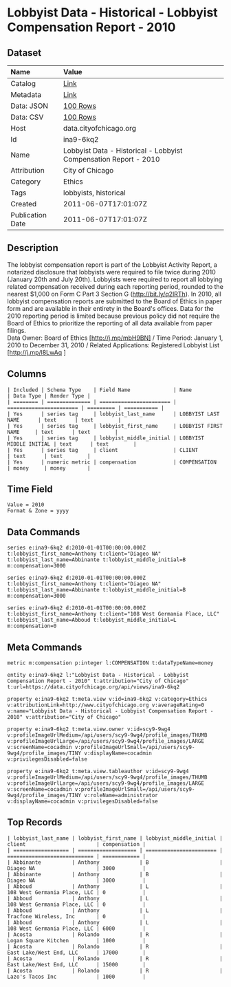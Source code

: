 # Lobbyist Data - Historical - Lobbyist Compensation Report - 2010

## Dataset

| Name | Value |
| :--- | :---- |
| Catalog | [Link](https://catalog.data.gov/dataset/lobbyist-data-lobbyist-compensation-report-2010-ef49d) |
| Metadata | [Link](https://data.cityofchicago.org/api/views/ina9-6kq2) |
| Data: JSON | [100 Rows](https://data.cityofchicago.org/api/views/ina9-6kq2/rows.json?max_rows=100) |
| Data: CSV | [100 Rows](https://data.cityofchicago.org/api/views/ina9-6kq2/rows.csv?max_rows=100) |
| Host | data.cityofchicago.org |
| Id | ina9-6kq2 |
| Name | Lobbyist Data - Historical - Lobbyist Compensation Report - 2010 |
| Attribution | City of Chicago |
| Category | Ethics |
| Tags | lobbyists, historical |
| Created | 2011-06-07T17:01:07Z |
| Publication Date | 2011-06-07T17:01:07Z |

## Description

The lobbyist compensation report is part of the Lobbyist Activity Report, a notarized disclosure that lobbyists were required to file twice during 2010 (January 20th and July 20th).
Lobbyists were required to report all lobbying related compensation received during each reporting period, rounded to the nearest $1,000 on Form C Part 3 Section G (http://bit.ly/q2lRTh).
In 2010, all lobbyist compensation reports are submitted to the Board of Ethics in paper form and are available in their entirety in the Board's offices.  Data for the 2010 reporting period is limited because previous policy did not require the Board of Ethics to prioritize the reporting of all data available from paper filings.  
Data Owner:  Board of Ethics 
[http://j.mp/mbH9BN] /
Time Period: January 1, 2010 to December 31, 2010 / 
Related Applications:  Registered Lobbyist List [http://j.mp/l8LwAq ]

## Columns

```ls
| Included | Schema Type    | Field Name              | Name                    | Data Type | Render Type |
| ======== | ============== | ======================= | ======================= | ========= | =========== |
| Yes      | series tag     | lobbyist_last_name      | LOBBYIST LAST NAME      | text      | text        |
| Yes      | series tag     | lobbyist_first_name     | LOBBYIST FIRST NAME     | text      | text        |
| Yes      | series tag     | lobbyist_middle_initial | LOBBYIST MIDDLE INITIAL | text      | text        |
| Yes      | series tag     | client                  | CLIENT                  | text      | text        |
| Yes      | numeric metric | compensation            | COMPENSATION            | money     | money       |
```

## Time Field

```ls
Value = 2010
Format & Zone = yyyy
```

## Data Commands

```ls
series e:ina9-6kq2 d:2010-01-01T00:00:00.000Z t:lobbyist_first_name=Anthony t:client="Diageo NA" t:lobbyist_last_name=Abbinante t:lobbyist_middle_initial=B m:compensation=3000

series e:ina9-6kq2 d:2010-01-01T00:00:00.000Z t:lobbyist_first_name=Anthony t:client="Diageo NA" t:lobbyist_last_name=Abbinante t:lobbyist_middle_initial=B m:compensation=3000

series e:ina9-6kq2 d:2010-01-01T00:00:00.000Z t:lobbyist_first_name=Anthony t:client="108 West Germania Place, LLC" t:lobbyist_last_name=Abboud t:lobbyist_middle_initial=L m:compensation=0
```

## Meta Commands

```ls
metric m:compensation p:integer l:COMPENSATION t:dataTypeName=money

entity e:ina9-6kq2 l:"Lobbyist Data - Historical - Lobbyist Compensation Report - 2010" t:attribution="City of Chicago" t:url=https://data.cityofchicago.org/api/views/ina9-6kq2

property e:ina9-6kq2 t:meta.view v:id=ina9-6kq2 v:category=Ethics v:attributionLink=http://www.cityofchicago.org v:averageRating=0 v:name="Lobbyist Data - Historical - Lobbyist Compensation Report - 2010" v:attribution="City of Chicago"

property e:ina9-6kq2 t:meta.view.owner v:id=scy9-9wg4 v:profileImageUrlMedium=/api/users/scy9-9wg4/profile_images/THUMB v:profileImageUrlLarge=/api/users/scy9-9wg4/profile_images/LARGE v:screenName=cocadmin v:profileImageUrlSmall=/api/users/scy9-9wg4/profile_images/TINY v:displayName=cocadmin v:privilegesDisabled=false

property e:ina9-6kq2 t:meta.view.tableauthor v:id=scy9-9wg4 v:profileImageUrlMedium=/api/users/scy9-9wg4/profile_images/THUMB v:profileImageUrlLarge=/api/users/scy9-9wg4/profile_images/LARGE v:screenName=cocadmin v:profileImageUrlSmall=/api/users/scy9-9wg4/profile_images/TINY v:roleName=administrator v:displayName=cocadmin v:privilegesDisabled=false
```

## Top Records

```ls
| lobbyist_last_name | lobbyist_first_name | lobbyist_middle_initial | client                       | compensation | 
| ================== | =================== | ======================= | ============================ | ============ | 
| Abbinante          | Anthony             | B                       | Diageo NA                    | 3000         | 
| Abbinante          | Anthony             | B                       | Diageo NA                    | 3000         | 
| Abboud             | Anthony             | L                       | 108 West Germania Place, LLC | 0            | 
| Abboud             | Anthony             | L                       | 108 West Germania Place, LLC | 0            | 
| Abboud             | Anthony             | L                       | Tracfone Wireless, Inc       | 0            | 
| Abboud             | Anthony             | L                       | 108 West Germania Place, LLC | 6000         | 
| Acosta             | Rolando             | R                       | Logan Square Kitchen         | 1000         | 
| Acosta             | Rolando             | R                       | East Lake/West End, LLC      | 17000        | 
| Acosta             | Rolando             | R                       | East Lake/West End, LLC      | 15000        | 
| Acosta             | Rolando             | R                       | Lazo's Tacos Inc             | 1000         | 
```